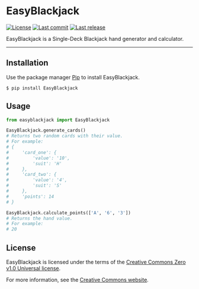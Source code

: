 # EasyBlackjack

<p>
    <a href="https://github.com/antogno/easyblackjack/blob/master/LICENSE"><img src="https://img.shields.io/github/license/antogno/easyblackjack" alt="License"></a>
    <a href="https://github.com/antogno/easyblackjack/commits"><img src="https://img.shields.io/github/last-commit/antogno/easyblackjack" alt="Last commit"></a>
    <a href="https://github.com/antogno/easyblackjack/releases/latest"><img src="https://img.shields.io/github/v/tag/antogno/easyblackjack?label=last%20release" alt="Last release"></a>
</p>

EasyBlackjack is a Single-Deck Blackjack hand generator and calculator.

---

## Installation

Use the package manager [Pip](https://pip.pypa.io/en/stable/) to install EasyBlackjack.

```console
$ pip install EasyBlackjack
```

## Usage

```python
from easyblackjack import EasyBlackjack
```

```python
EasyBlackjack.generate_cards()
# Returns two random cards with their value.
# For example:
# {
#     'card_one': {
#         'value': '10',
#         'suit': 'H'
#     },
#     'card_two': {
#         'value': '4',
#         'suit': 'S'
#     },
#     'points': 14
# }
```

```python
EasyBlackjack.calculate_points(['A', '6', '3'])
# Returns the hand value.
# For example:
# 20
```

## License

EasyBlackjack is licensed under the terms of the [Creative Commons Zero v1.0 Universal license](https://github.com/antogno/easyblackjack/blob/master/LICENSE).

For more information, see the [Creative Commons website](https://creativecommons.org/publicdomain/zero/1.0/).
